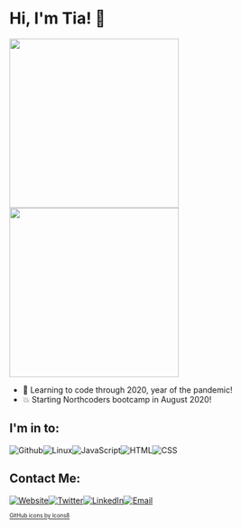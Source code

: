 # Hi, I'm Tia! 👋

<img src="https://media3.giphy.com/media/xT1XGzXhVgWRLN1Cco/giphy.gif?cid=ecf05e47a9mb12ejljtebqu7spmlt1maynrojrih4biln8pc&rid=giphy.gif" width=300px><img src="https://media0.giphy.com/media/LmNwrBhejkK9EFP504/giphy.gif?cid=ecf05e478ad62c12e26bb04ed0cf32014afe2d319cf72ef7&rid=giphy.gif" width=300px>

+ :seedling: Learning to code through 2020, year of the pandemic!
+ :boom: Starting Northcoders bootcamp in August 2020!

## I'm in to:
![Github](https://img.icons8.com/nolan/64/github.png)![Linux](https://img.icons8.com/nolan/64/linux-client.png)![JavaScript](https://img.icons8.com/nolan/64/javascript.png)![HTML](https://img.icons8.com/nolan/64/html-5.png)![CSS](https://img.icons8.com/nolan/64/css-filetype.png)

## Contact Me:
[![Website](https://img.icons8.com/nolan/64/domain.png)](https://tiaeastwood.com)[![Twitter](https://img.icons8.com/nolan/64/twitter-squared.png)](https://twitter.com/TiaEastwood)[![LinkedIn](https://img.icons8.com/nolan/64/linkedin.png)](https://www.linkedin.com/in/tiaeastwood/)[![Email](https://img.icons8.com/nolan/64/email.png)](mailto:tia@tiaeastwood.com)

<sub><sup><a href="https://icons8.com">GitHub icons by Icons8</a></sub></sup>



